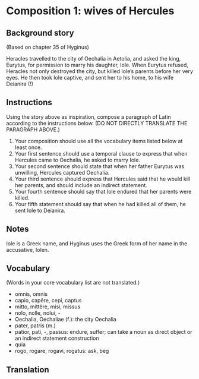 # Composition 1: wives of Hercules

## Background story
(Based on chapter 35 of Hyginus)

Heracles travelled to the city of Oechalia in Aetolia, and asked the king, Eurytus, 
for permission to marry his daughter, Iole. 
When Eurytus refused, Heracles not only destroyed the city, 
but killed Iole’s parents before her very eyes. 
He then took Iole captive, and sent her to his home, to his wife Deianira (!)

## Instructions
Using the story above as inspiration, compose a paragraph of Latin according to the instructions below. 
(DO NOT DIRECTLY TRANSLATE THE PARAGRAPH ABOVE.)

1. Your composition should use all the vocabulary items listed below at least once.
2. Your first sentence should use a temporal clause to express that when Hercules came to Oechalia, he asked to marry Iole.
3. Your second sentence should state that when her father Eurytus was unwilling, Hercules captured Oechalia.
4. Your third sentence should express that Hercules said that he would kill her parents, and should include an indirect statement.
5. Your fourth sentence should say that Iole endured that her parents were killed.
6. Your fifth statement should say that when he had killed all of them, he sent Iole to Deianira.

## Notes

Iole is a Greek name, and Hyginus uses the Greek form of her name in the accusative, Iolen.

## Vocabulary
(Words in your core vocabulary list are not translated.)

- omnis, omnis
- capio, capĕre, cepi, captus
- mitto, mittĕre, misi, missus
- nolo, nolle, nolui, -
- Oechalia, Oechaliae (f.): the city Oechalia
- pater, patris (m.)
- patior, pati, -, passus: endure, suffer; can take a noun as direct object or an indirect statement construction
- quia
- rogo, rogare, rogavi, rogatus: ask, beg

## Translation
